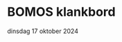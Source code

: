 <!-----------------------------







   :warning: Dit bestand wordt automatisch gegenereerd.
   :warning: Handmatige toevoegingen worden overschreven.







----------------------------->
# BOMOS klankbord

dinsdag 17 oktober 2024